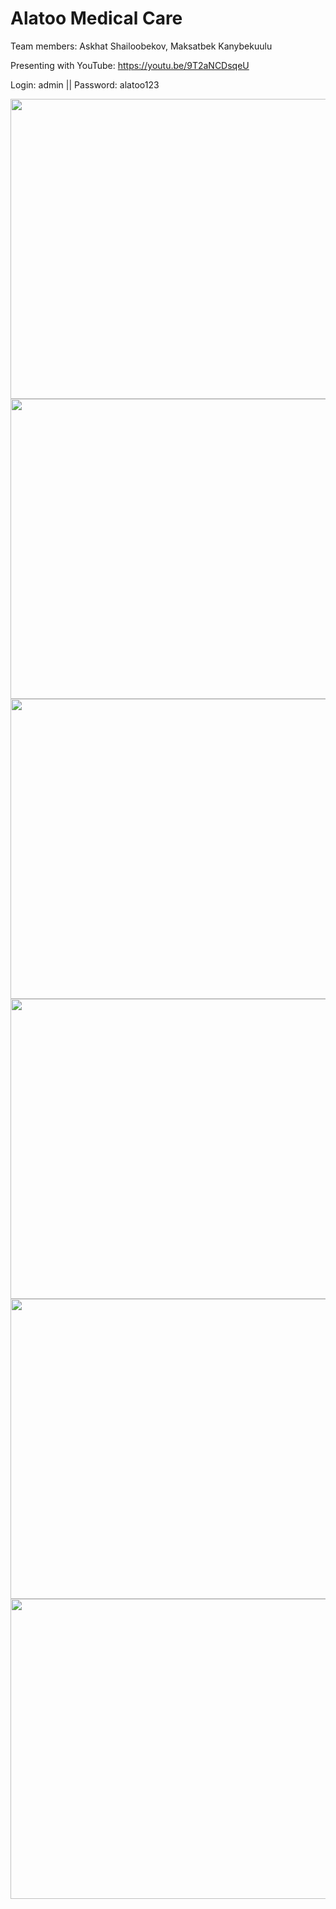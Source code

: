 # Alatoo Medical Care
Team members: Askhat Shailoobekov, Maksatbek Kanybekuulu

Presenting with YouTube: https://youtu.be/9T2aNCDsqeU

Login: admin || Password: alatoo123

<img src="https://user-images.githubusercontent.com/49748480/103016470-46b53f80-456c-11eb-999c-e30803216d8b.png" width="720" height="480" />

<img src="https://user-images.githubusercontent.com/49748480/103016507-5896e280-456c-11eb-82b6-7ad9b47d8226.png" width="885" height="480" />

<img src="https://user-images.githubusercontent.com/49748480/103016541-651b3b00-456c-11eb-8af6-58e279280286.png" width="885" height="480" />

<img src="https://user-images.githubusercontent.com/49748480/103016555-6b111c00-456c-11eb-8223-da0a66675172.png" width="885" height="480" />

<img src="https://user-images.githubusercontent.com/49748480/103016576-749a8400-456c-11eb-995f-2ba192922dba.png" width="885" height="480" />

<img src="https://user-images.githubusercontent.com/49748480/103016582-78c6a180-456c-11eb-8a09-3c4cdc09a2f7.png" width="885" height="480" />

